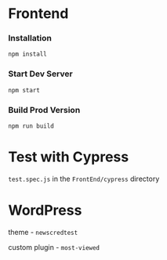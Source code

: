 # Frontend 

### Installation

```
npm install
```

### Start Dev Server

```
npm start
```

### Build Prod Version

```
npm run build
```

# Test with Cypress
`test.spec.js` in the `FrontEnd/cypress` directory 

# WordPress

theme - `newscredtest`

custom plugin - `most-viewed`
